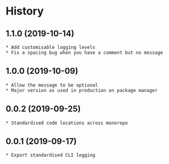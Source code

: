 # History

## 1.1.0 (2019-10-14)
	* Add customisable logging levels
	* Fix a spacing bug when you have a comment but no message

## 1.0.0 (2019-10-09)
	* Allow the message to be optional
	* Major version as used in production on package manager

## 0.0.2 (2019-09-25)
    * Standardised code locations across monorepo

## 0.0.1 (2019-09-17)
    * Export standardised CLI logging